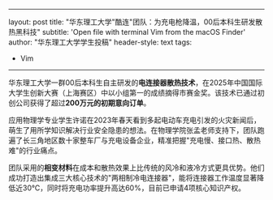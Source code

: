 
---
layout: post
title: "华东理工大学"酷连"团队：为充电枪降温，00后本科生研发散热黑科技"
subtitle: 'Open file with terminal Vim from the macOS Finder'
author: "华东理工大学学生投稿"
header-style: text
tags:
  - Vim
---


华东理工大学一群00后本科生自主研发的**电连接器散热技术**，在2025年中国国际大学生创新大赛（上海赛区）中以小组第一的成绩摘得市赛金奖。该技术已通过初创公司获得了超过**200万元的初期意向订单**。

应用物理学专业学生许诺在2023年春天看到多起电动车充电引发的火灾新闻后，萌生了用所学知识解决行业安全隐患的想法。在物理学院张孟老师支持下，团队跑遍了长三角地区数十家整车厂与充电设备企业，精准把握"充电慢、接口热、散热难"的行业痛点。

团队采用的**相变材料**在成本和散热效果上比传统的风冷和液冷方式更具优势。他们成功打造出集成三大核心技术的"两相制冷电连接器"，能将连接器工作温度显著降低近30℃，同时将充电功率提升高达60%，目前已申请4项核心知识产权。
